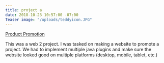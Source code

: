 ```yaml
---
title: project a
date: 2018-10-23 10:57:00 -07:00
Teaser image: "/uploads/teddyicon.JPG"
---
```


[Product Promotion](https://codepen.io/krosierosie/project/live/ZPkEpe/)

This was a web 2 project. I was tasked on making a website to promote a project. We had to implement multiple java plugins and make sure the website looked good on multiple platforms (desktop, mobile, tablet, etc.)